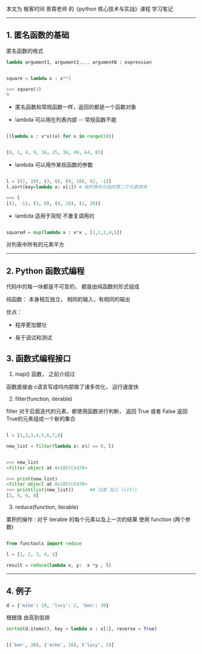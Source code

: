 本文为 极客时间 景霄老师 的《python 核心技术与实战》课程 学习笔记

----

## 1. 匿名函数的基础

匿名函数的格式

```python
lambda argument1, argument2,... argumentN : expression

```

```python

square = lambda x : x**2

>>> square(3)
9

```

* 匿名函数和常规函数一样，返回的都是一个函数对象

* lambda 可以用在列表内部 -- 常规函数不能

```python

[(lambda x : x*x)(x) for x in range(10)]


[0, 1, 4, 9, 16, 25, 36, 49, 64, 81]

```

* lambda 可以用作某些函数的参数


```python

l = [(1, 20), (3, 0), (9, 10), (2, -1)]
l.sort(key=lambda x: x[1]) # 按列表中元祖的第二个元素排序

>>> l
[(2, -1), (3, 0), (9, 10), (1, 20)]

```



* lambda 适用于简短 不重复调用的


```python

squared = map(lambda x : x*x , [1,2,3,4,5])

```
对列表中所有的元素平方





----


## 2. Python 函数式编程


代码中的每一块都是不可变的， 都是由纯函数的形式组成

纯函数： 本身相互独立， 相同的输入，有相同的输出

优点：

* 程序更加健壮

* 易于调试和测试


## 3. 函数式编程接口


1. map() 函数， 之前介绍过

函数直接由 c语言写成吗内部做了诸多优化， 运行速度快

2. filter(function, iterable)

filter 对于后面迭代的元素，都使用函数进行判断， 返回 True 或者 False
返回 True的元素组成一个新的集合

```python

l = [1,2,3,4,5,6,7,8]

new_list = filter(lambda x: x%2 == 0, l)


>>> new_list
<filter object at 0x105fc5470>

>>> print(new_list)
<filter object at 0x105fc5470>
>>> print(list(new_list))      ## 注意 加入 list()
[2, 4, 6, 8]

```


3. reduce(function, iterable)

累积的操作 : 对于 iterable 的每个元素以及上一次的结果 使用 function (两个参数)

```python

from functools import reduce

l = [1, 2, 3, 4, 5]

result = reduce(lambda x, y:  x *y , l)
```




---

## 4. 例子

```python
d = {'mike': 10, 'lucy': 2, 'ben': 30}

```
根据值 由高到低排


```python
sorted(d.items(), key = lambda x : x[1], reverse = True)


[('ben', 30), ('mike', 10), ('lucy', 2)]
```





























